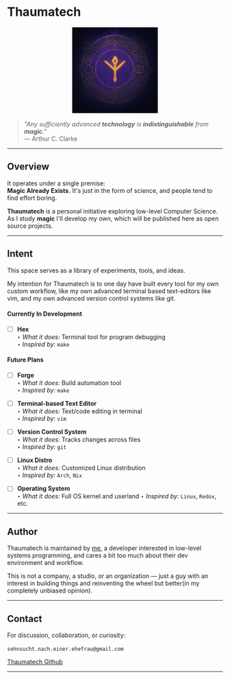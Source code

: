 # Thaumatech


<p align="center">
  <img src="assets/thaumatech.png" width="200" alt="Thaumatech Logo"/>
</p>


> *"_Any sufficiently advanced **technology** is **indistinguishable** from **magic**._"*  
> — Arthur C. Clarke

---

## Overview

It operates under a single premise:  
**Magic Already Exists.** It's just in the form of science, and people tend to find effort boring.

**Thaumatech** is a personal initiative exploring low-level Computer Science. As I study **magic** I'll develop my own, which will be published here as open source projects.

---

## Intent

This space serves as a library of experiments, tools, and ideas.

My intention for Thaumatech is to one day have built every tool for my own custom workflow, like my own advanced terminal based text-editors like vim, and my own advanced version control systems like git.

#### Currently In Development

- [ ] **Hex**  
  ‣ *What it does:* Terminal tool for program debugging  
  ‣ *Inspired by:* `make`

#### Future Plans

- [ ] **Forge**  
  ‣ *What it does:* Build automation tool  
  ‣ *Inspired by:* `make`

- [ ] **Terminal-based Text Editor**  
  ‣ *What it does:* Text/code editing in terminal  
  ‣ *Inspired by:* `vim`

- [ ] **Version Control System**  
  ‣ *What it does:* Tracks changes across files  
  ‣ *Inspired by:* `git`

- [ ] **Linux Distro**  
  ‣ *What it does:* Customized Linux distribution  
  ‣ *Inspired by:* `Arch`, `Nix`

- [ ] **Operating System**  
  ‣ *What it does:* Full OS kernel and userland
  ‣ *Inspired by:* `Linux`, `Redox`, etc.

---

## Author

Thaumatech is maintained by <a href="https://sehnsucht-nach-einer-ehefrau.vercel.app" target="_blank">me</a>, a developer interested in low-level systems programming, and cares a bit too much about their dev environment and workflow.

This is not a company, a studio, or an organization — just a guy with an interest in building things and reinventing the wheel but better(in my completely unbiased opinion).

---

## Contact

For discussion, collaboration, or curiosity:

`sehnsucht.nach.einer.ehefrau@gmail.com`  

[Thaumatech Github](https://github.com/thaumatech)

---
